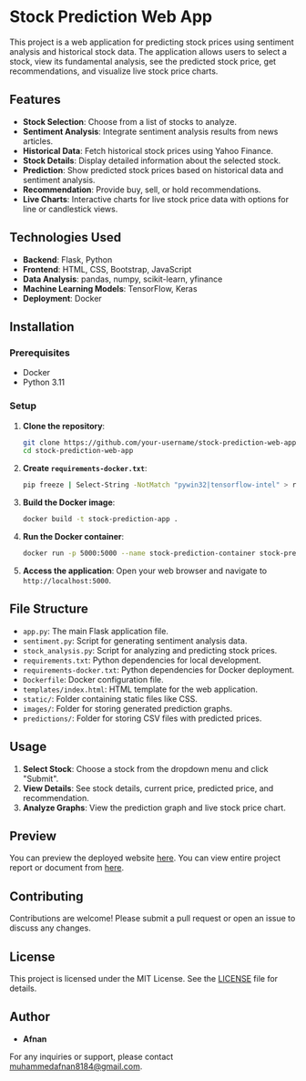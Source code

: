 ﻿# Stock Prediction Web App

This project is a web application for predicting stock prices using sentiment analysis and historical stock data. The application allows users to select a stock, view its fundamental analysis, see the predicted stock price, get recommendations, and visualize live stock price charts.

## Features

- **Stock Selection**: Choose from a list of stocks to analyze.
- **Sentiment Analysis**: Integrate sentiment analysis results from news articles.
- **Historical Data**: Fetch historical stock prices using Yahoo Finance.
- **Stock Details**: Display detailed information about the selected stock.
- **Prediction**: Show predicted stock prices based on historical data and sentiment analysis.
- **Recommendation**: Provide buy, sell, or hold recommendations.
- **Live Charts**: Interactive charts for live stock price data with options for line or candlestick views.

## Technologies Used

- **Backend**: Flask, Python
- **Frontend**: HTML, CSS, Bootstrap, JavaScript
- **Data Analysis**: pandas, numpy, scikit-learn, yfinance
- **Machine Learning Models**: TensorFlow, Keras
- **Deployment**: Docker

<!-- ## Machine Learning Models -->

<!-- The prediction model is built using a combination of Long Short-Term Memory (LSTM), Gated Recurrent Unit (GRU), and Convolutional Neural Network (CNN) layers. This combination allows the model to capture both temporal dependencies and spatial features in the stock price data, enhancing the prediction accuracy. -->

## Installation

### Prerequisites

- Docker
- Python 3.11

### Setup

1. **Clone the repository**:
    ```sh
    git clone https://github.com/your-username/stock-prediction-web-app.git
    cd stock-prediction-web-app
    ```

2. **Create `requirements-docker.txt`**:
    ```sh
    pip freeze | Select-String -NotMatch "pywin32|tensorflow-intel" > requirements-docker.txt
    ```

3. **Build the Docker image**:
    ```sh
    docker build -t stock-prediction-app .
    ```

4. **Run the Docker container**:
    ```sh
    docker run -p 5000:5000 --name stock-prediction-container stock-prediction-app
    ```

5. **Access the application**:
    Open your web browser and navigate to `http://localhost:5000`.

## File Structure

- `app.py`: The main Flask application file.
- `sentiment.py`: Script for generating sentiment analysis data.
- `stock_analysis.py`: Script for analyzing and predicting stock prices.
- `requirements.txt`: Python dependencies for local development.
- `requirements-docker.txt`: Python dependencies for Docker deployment.
- `Dockerfile`: Docker configuration file.
- `templates/index.html`: HTML template for the web application.
- `static/`: Folder containing static files like CSS.
- `images/`: Folder for storing generated prediction graphs.
- `predictions/`: Folder for storing CSV files with predicted prices.

## Usage

1. **Select Stock**: Choose a stock from the dropdown menu and click "Submit".
2. **View Details**: See stock details, current price, predicted price, and recommendation.
3. **Analyze Graphs**: View the prediction graph and live stock price chart.

## Preview

You can preview the deployed website [here](https://smartstockinsight.onrender.com/).
You can view entire project report or document from [here](./Report/4VP22MC027_MAHAMMAD_AFNAN_M.pdf).

## Contributing

Contributions are welcome! Please submit a pull request or open an issue to discuss any changes.

## License

This project is licensed under the MIT License. See the [LICENSE](LICENSE) file for details.

## Author

- **Afnan**

For any inquiries or support, please contact [muhammedafnan8184@gmail.com](mailto://muhammedafnan8184@gmail.com).

